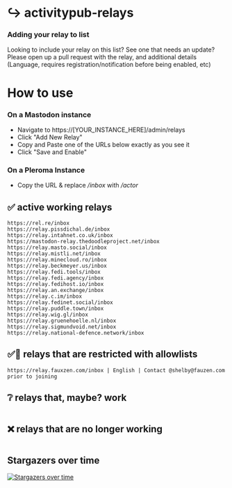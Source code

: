# ↪️ activitypub-relays

### Adding your relay to list

Looking to include your relay on this list? See one that needs an update? Please open up a pull request with the relay, and additional details (Language, requires registration/notification before being enabled, etc)

# How to use

### On a Mastodon instance
- Navigate to https://[YOUR_INSTANCE_HERE]/admin/relays
- Click "Add New Relay"
- Copy and Paste one of the URLs below exactly as you see it
- Click "Save and Enable"

### On a Pleroma Instance
- Copy the URL & replace */inbox* with */actor*

## ✅ active working relays

```
https://rel.re/inbox
https://relay.pissdichal.de/inbox
https://relay.intahnet.co.uk/inbox
https://mastodon-relay.thedoodleproject.net/inbox
https://relay.masto.social/inbox
https://relay.mistli.net/inbox
https://relay.minecloud.ro/inbox
https://relay.beckmeyer.us/inbox
https://relay.fedi.tools/inbox
https://relay.fedi.agency/inbox
https://relay.fedihost.io/inbox
https://relay.an.exchange/inbox
https://relay.c.im/inbox
https://relay.fedinet.social/inbox
https://relay.puddle.town/inbox
https://relay.wig.gl/inbox
https://relay.gruenehoelle.nl/inbox
https://relay.sigmundvoid.net/inbox
https://relay.national-defence.network/inbox
```

## ✅🚫 relays that are restricted with allowlists

```
https://relay.fauxzen.com/inbox | English | Contact @shelby@fauzen.com prior to joining
```

## ❔ relays that, maybe? work

```
```

## ❌ relays that are no longer working

```
```



## Stargazers over time

[![Stargazers over time](https://starchart.cc/sdenike/activitypub-relays.svg)](https://starchart.cc/sdenike/activitypub-relays)
